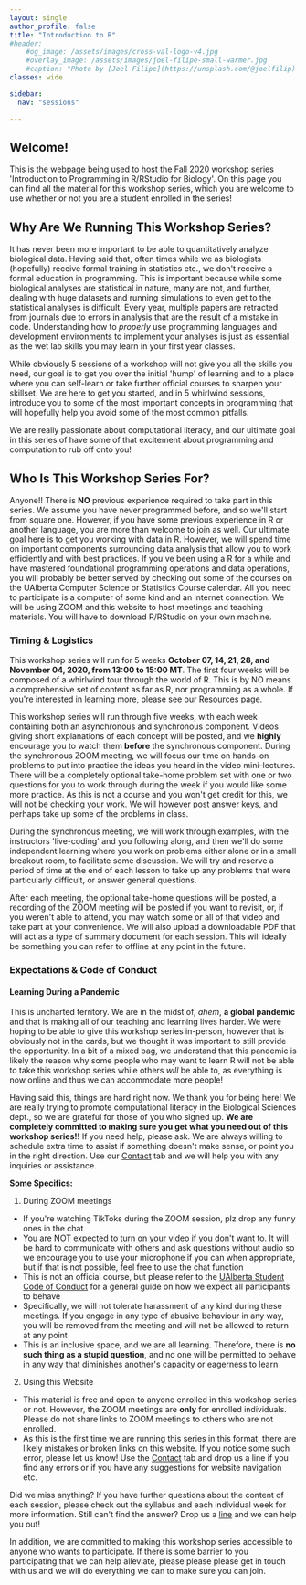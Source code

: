 ```yaml
---
layout: single
author_profile: false
title: "Introduction to R"
#header:
    #og_image: /assets/images/cross-val-logo-v4.jpg
    #overlay_image: /assets/images/joel-filipe-small-warmer.jpg
    #caption: "Photo by [Joel Filipe](https://unsplash.com/@joelfilip) on [Unsplash](https://unsplash.com)"
classes: wide

sidebar:
  nav: "sessions"

---
```



## Welcome!
This is the webpage being used to host the Fall 2020 workshop series 'Introduction to Programming in R/RStudio for Biology'.
On this page you can find all the material for this workshop series, which you are welcome to use whether or not you are
a student enrolled in the series!

## Why Are We Running This Workshop Series?

It has never been more important to be able to quantitatively analyze biological data. Having said that, often times while we as biologists
(hopefully) receive formal training in statistics etc., we don't receive a formal education in programming. This is important because while some
biological analyses are statistical in nature, many are not, and further, dealing with huge datasets and running simulations to even
get to the statistical analyses is difficult. Every year, multiple papers are retracted from journals due to errors in analysis that are
the result of a mistake in code. Understanding how to *properly* use programming languages and development environments to implement
your analyses is just as essential as the wet lab skills you may learn in your first year classes.

While obviously 5 sessions of a workshop will not give you all the skills you need, our goal is to get you over the initial 'hump' of learning
and to a place where you can self-learn or take further official courses to sharpen your skillset. We are here to get you started, and in 5 whirlwind
sessions, introduce you to some of the most important concepts in programming that will hopefully help you avoid some of the most common pitfalls.

We are really passionate about computational literacy, and our ultimate goal in this series of have some of that excitement about programming and
computation to rub off onto you!

## Who Is This Workshop Series For?

Anyone!! There is **NO** previous experience required to take part in this series. We assume you have never programmed before, and so we'll start from
square one. However, if you have some previous experience in R or another language, you are more than welcome to join as well. Our ultimate goal here is to get you working with data in R. However, we will spend time on important components surrounding data analysis that allow you to work efficiently and with best practices. If you've been using a R for a while and have mastered foundational programming operations and data operations, you
will probably be better served by checking out some of the courses on the UAlberta Computer Science or Statistics Course calendar. All you need to participate is a computer
of some kind and an internet connection. We will be using ZOOM and this website to host meetings and teaching materials. You will have to download R/RStudio on your own machine.

### Timing & Logistics
This workshop series will run for 5 weeks **October 07, 14, 21, 28, and November 04, 2020, from 13:00 to 15:00 MT**. The first four weeks will be composed of a
whirlwind tour through the world of R. This is by NO means a comprehensive set of content as far as R, nor programming as
a whole. If you're interested in learning more, please see our [Resources](/resources/) page.

This workshop series will run through five weeks, with each week containing both an asynchronous and synchronous component. Videos
giving short explanations of each concept will be posted, and we **highly** encourage you to watch them **before** the synchronous component.
During the synchronous ZOOM meeting, we will focus our time on hands-on problems to put into practice the ideas you heard in the video mini-lectures.
There will be a completely optional take-home problem set with one or two questions for you to work through during the week if you would like
some more practice. As this is not a course and you won't get credit for this, we will not be checking your work. We will however post answer keys,
and perhaps take up some of the problems in class.

During the synchronous meeting, we will work through examples, with the instructors 'live-coding' and you following along, and then we'll do some
independent learning where you work on problems either alone or in a small breakout room, to facilitate some discussion. We will try and reserve a
period of time at the end of each lesson to take up any problems that were particularly difficult, or answer general questions.

After each meeting, the optional take-home questions will be posted, a recording of the ZOOM meeting will be posted if you want to revisit, or,
if you weren't able to attend, you may watch some or all of that video and take part at your convenience. We will also upload a downloadable PDF
that will act as a type of summary document for each session. This will ideally be something you can refer to offline at any point in the future.

### Expectations & Code of Conduct

#### Learning During a Pandemic

This is uncharted territory. We are in the midst of, *ahem*, **a global pandemic** and that is making all of our teaching and learning
lives harder. We were hoping to be able to give this workshop series in-person, however that is obviously not in the cards, but we thought it was important
to still provide the opportunity. In a bit of a mixed bag, we understand that this pandemic is likely the reason why some people who may want to learn R
will not be able to take this workshop series while others *will* be able to, as everything is now online and thus we can accommodate more people!

Having said this, things are hard right now. We thank you for being here! We are really trying to promote computational literacy in the Biological Sciences dept.,
so we are grateful for those of you who signed up. **We are completely committed to making sure you get what you need out of this workshop series!!** If you need
help, please ask. We are always willing to schedule extra time to assist if something doesn't make sense, or point you in the right direction. Use our [Contact](/contact/) tab and we will help you with any inquiries or assistance.

**Some Specifics:**
1. During ZOOM meetings
  - If you're watching TikToks during the ZOOM session, plz drop any funny ones in the chat
  - You are NOT expected to turn on your video if you don't want to. It will be hard to communicate with others and ask questions without audio so we encourage you
  to use your microphone if you can when appropriate, but if that is not possible, feel free to use the chat function
  - This is not an official course, but please refer to the [UAlberta Student Code of Conduct](https://www.ualberta.ca/governance/resources/policies-standards-and-codes-of-conduct/code-of-student-behaviour.html) for a general guide on how we expect all participants to behave
  - Specifically, we will not tolerate harassment of any kind during these meetings. If you engage in any type of abusive behaviour in any way, you will be removed from the meeting and will not be allowed to return at any point
  - This is an inclusive space, and we are all learning. Therefore, there is **no such thing as a stupid question**, and no one will be permitted to behave in
  any way that diminishes another's capacity or eagerness to learn

2. Using this Website
  - This material is free and open to anyone enrolled in this workshop series or not. However, the ZOOM meetings are **only** for enrolled individuals. Please do not share links to ZOOM meetings to others who are not enrolled.
  - As this is the first time we are running this series in this format, there are likely mistakes or broken links on this website. If you notice some such error, please let us know! Use the [Contact](/contact/) tab and drop us a line if you find any errors or if you have any suggestions for website navigation etc.


Did we miss anything? If you have further questions about the content of each session, please check out the syllabus and each individual week for more information. Still can't find the answer? Drop us a [line](/contact/) and we can help you out!

In addition, we are committed to making this workshop series accessible to anyone who wants to participate. If there is some barrier to you participating that we can help alleviate, please please please get in touch with us and we will do everything we can to make sure you can join.
